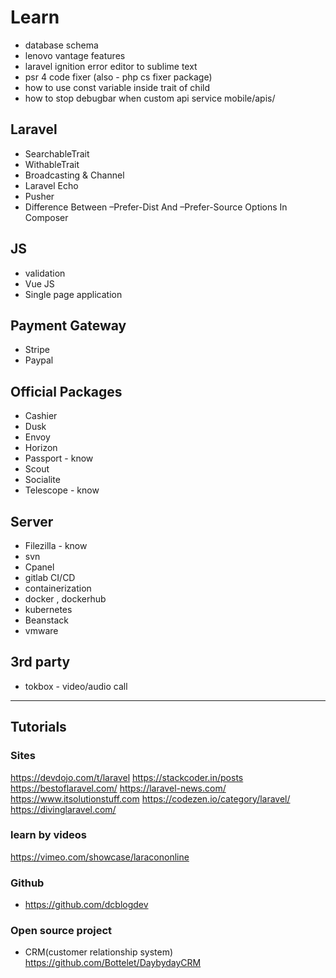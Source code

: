 # Learn

- database schema
- lenovo vantage features
- laravel ignition error editor to sublime text
- psr 4 code fixer (also - php cs fixer package)
- how to use const variable inside trait of child
- how to stop debugbar when custom api service mobile/apis/

## Laravel
* SearchableTrait
* WithableTrait
* Broadcasting & Channel
* Laravel Echo
* Pusher
* Difference Between –Prefer-Dist And –Prefer-Source Options In Composer

## JS
* validation
* Vue JS
* Single page application

## Payment Gateway
* Stripe
* Paypal

## Official Packages
* Cashier
* Dusk
* Envoy
* Horizon
* Passport - know
* Scout
* Socialite
* Telescope - know

## Server
* Filezilla - know
* svn
* Cpanel
* gitlab CI/CD
* containerization
* docker , dockerhub
* kubernetes
* Beanstack
* vmware

## 3rd party
* tokbox - video/audio call

---

## Tutorials

### Sites
https://devdojo.com/t/laravel
https://stackcoder.in/posts
https://bestoflaravel.com/
https://laravel-news.com/
https://www.itsolutionstuff.com
https://codezen.io/category/laravel/
https://divinglaravel.com/

### learn by videos
https://vimeo.com/showcase/laracononline

### Github
- https://github.com/dcblogdev

### Open source project
- CRM(customer relationship system)
https://github.com/Bottelet/DaybydayCRM
